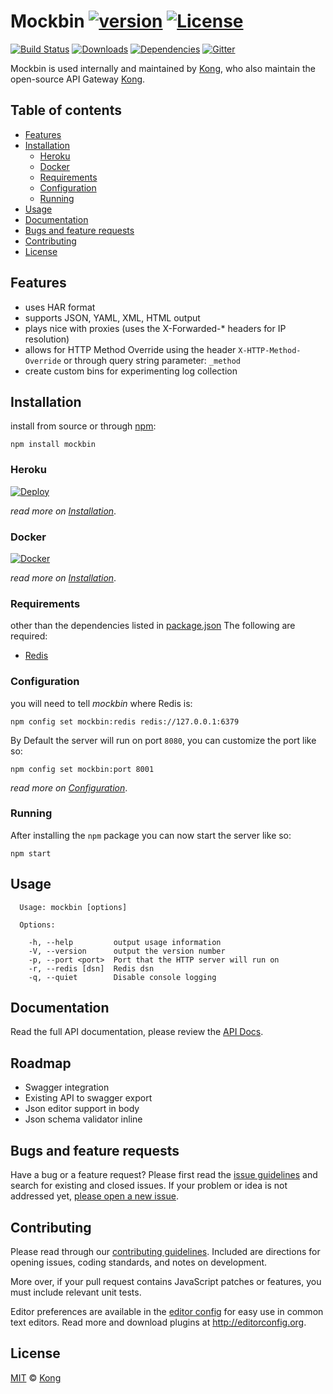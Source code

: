 # Mockbin [![version][npm-version]][npm-url] [![License][npm-license]][license-url]

[![Build Status][travis-image]][travis-url]
[![Downloads][npm-downloads]][npm-url]
[![Dependencies][david-image]][david-url]
[![Gitter][gitter-image]][gitter-url]

Mockbin is used internally and maintained by [Kong](https://github.com/Kong), who also maintain the open-source API Gateway [Kong](https://github.com/Kong/kong). 


## Table of contents

- [Features](#features)
- [Installation](#installation)
  - [Heroku](#heroku)
  - [Docker](#docker)
  - [Requirements](#requirements)
  - [Configuration](#configuration)
  - [Running](#running)
- [Usage](#usage)
- [Documentation](#documentation)
- [Bugs and feature requests](#bugs-and-feature-requests)
- [Contributing](#contributing)
- [License](#license)

## Features

- uses HAR format
- supports JSON, YAML, XML, HTML output
- plays nice with proxies (uses the X-Forwarded-* headers for IP resolution)
- allows for HTTP Method Override using the header `X-HTTP-Method-Override` or through query string parameter: `_method`
- create custom bins for experimenting log collection

## Installation

install from source or through [npm](https://www.npmjs.com/):

```shell
npm install mockbin
```

### Heroku

[![Deploy][docker-image]][docker-url]

*read more on [Installation](docs/install.md)*.

### Docker

[![Docker][docker-logo]](docs/install.md#install-with-docker)

*read more on [Installation](docs/install.md#install-with-docker)*.

### Requirements

other than the dependencies listed in [package.json](package.json) The following are required:

- [Redis](http://redis.io/)

### Configuration

you will need to tell *mockbin* where Redis is:

```shell
npm config set mockbin:redis redis://127.0.0.1:6379
```

By Default the server will run on port `8080`, you can customize the port like so: 

```shell
npm config set mockbin:port 8001
```

*read more on [Configuration](docs/config.md)*.

### Running

After installing the `npm` package you can now start the server like so:

```shell
npm start
```

## Usage

```shell
  Usage: mockbin [options]

  Options:

    -h, --help         output usage information
    -V, --version      output the version number
    -p, --port <port>  Port that the HTTP server will run on
    -r, --redis [dsn]  Redis dsn
    -q, --quiet        Disable console logging

```

## Documentation

Read the full API documentation, please review the [API Docs](https://github.com/Kong/mockbin/tree/master/docs).

## Roadmap

- Swagger integration
- Existing API to swagger export
- Json editor support in body
- Json schema validator inline

## Bugs and feature requests

Have a bug or a feature request? Please first read the [issue guidelines](CONTRIBUTING.md#using-the-issue-tracker) and search for existing and closed issues. If your problem or idea is not addressed yet, [please open a new issue](/issues).

## Contributing

Please read through our [contributing guidelines](CONTRIBUTING.md). Included are directions for opening issues, coding standards, and notes on development.

More over, if your pull request contains JavaScript patches or features, you must include relevant unit tests.

Editor preferences are available in the [editor config](.editorconfig) for easy use in common text editors. Read more and download plugins at <http://editorconfig.org>.

## License

[MIT](LICENSE) &copy; [Kong](https://www.konghq.com)

[license-url]: https://github.com/Kong/mockbin/blob/master/LICENSE

[travis-url]: https://travis-ci.org/Kong/mockbin
[travis-image]: https://img.shields.io/travis/Kong/mockbin.svg?style=flat-square

[npm-url]: https://www.npmjs.com/package/mockbin
[npm-license]: https://img.shields.io/npm/l/mockbin.svg?style=flat-square
[npm-version]: https://img.shields.io/npm/v/mockbin.svg?style=flat-square
[npm-downloads]: https://img.shields.io/npm/dm/mockbin.svg?style=flat-square

[codeclimate-url]: https://codeclimate.com/github/Kong/mockbin
[codeclimate-quality]: https://img.shields.io/codeclimate/github/Kong/mockbin.svg?style=flat-square
[codeclimate-coverage]: https://img.shields.io/codeclimate/coverage/github/Kong/mockbin.svg?style=flat-square

[david-url]: https://david-dm.org/Kong/mockbin
[david-image]: https://img.shields.io/david/Kong/mockbin.svg?style=flat-square

[docker-image]: https://www.herokucdn.com/deploy/button.svg
[docker-url]: https://heroku.com/deploy?template=https://github.com/Kong/mockbin
[docker-logo]: https://d3oypxn00j2a10.cloudfront.net/0.16.0/images/pages/brand_guidelines/small_h.png

[gitter-url]: https://gitter.im/Kong/mockbin
[gitter-image]: https://img.shields.io/badge/Gitter-Join%20Chat-blue.svg?style=flat-square
